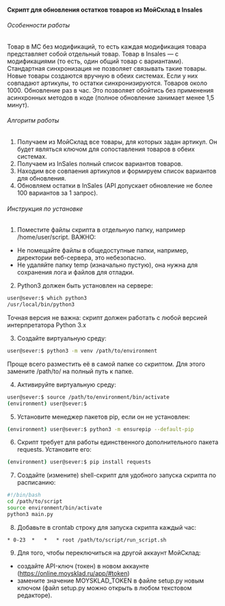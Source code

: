 #### Скрипт для обновления остатков товаров из МойСклад в Insales
###### Особенности работы
Товар в МС без модификаций, то есть каждая модификация товара представляет собой
отдельный товар.
Товар в Insales — с модификациями (то есть, один общий товар с вариантами).
Стандартная синхронизация не позволяет связывать такие товары.
Новые товары создаются вручную в обеих системах. Если у них совпадают артикулы, то остатки
синхронизируются. Товаров около 1000. Обновление раз в час. Это позволяет обойтись без применения асинхронных методов в коде (полное обновление занимает менее 1,5 минут).

###### Алгоритм работы
1. Получаем из МойСклад все товары, для которых задан артикул. Он будет являться ключом для сопоставления товаров в обеих системах.
2. Получаем из InSales полный список вариантов товаров.
3. Находим все совпаения артикулов и формируем список вариантов для обновления.
4. Обновляем остатки в InSales (API допускает обновление не более 100 вариантов за 1 запрос).

###### Инструкция по установке
1. Поместите файлы скрипта в отдельную папку, например /home/user/script. ВАЖНО:
  * Не помещайте файлы в общедоступные папки, например, директории веб-сервера, это небезопасно.
  * Не удаляйте папку temp (изначально пустую), она нужна для сохранения лога и файлов для отладки.

2. Python3 должен быть установлен на сервере:
```bash
user@sever:$ which python3
/usr/local/bin/python3
```
Точная версия не важна: скрипт должен работать с любой версией интерпретатора Python 3.x

3. Создайте виртуальную среду:
```bash
user@sever:$ python3 -m venv /path/to/environment
```
Проще всего разместить её в самой папке со скриптом. Для этого замените /path/to/ на полный путь к папке.

4. Активируйте виртуальную среду:
```bash
user@sever:$ source /path/to/environment/bin/activate
(environment) user@sever:$
```

5. Установите менеджер пакетов pip, если он не установлен:
```bash
(environment) user@sever:$ python3 -m ensurepip --default-pip
```

6. Скрипт требует для работы единственного дополнительного пакета requests. Установите его:
```bash
(environment) user@sever:$ pip install requests
```

7. Создайте (измените) shell-скрипт для удобного запуска скрипта по расписанию:
```run_script.sh
#!/bin/bash
cd /path/to/script
source environment/bin/activate
python3 main.py
```

8. Добавьте в crontab строку для запуска скрипта каждый час:
```crontab
* 0-23  *   *   * root /path/to/script/run_script.sh
```

9. Для того, чтобы переключиться на другой аккаунт МойСклад:
  * создайте API-ключ (токен) в новом аккаунте (https://online.moysklad.ru/app/#token)
  * замените значение MOYSKLAD_TOKEN в файле setup.py новым ключом (файл setup.py можно открыть в любом текстовом редакторе).
